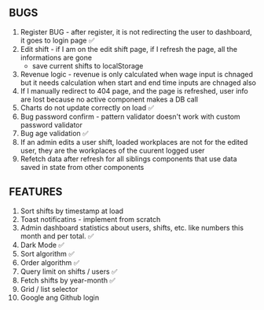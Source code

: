 ## BUGS

1. Register BUG - after register, it is not redirecting the user to dashboard, it goes to login page ✅
2. Edit shift - if I am on the edit shift page, if I refresh the page, all the informations are gone
   - save current shifts to localStorage
3. Revenue logic - revenue is only calculated when wage input is chnaged but it needs calculation when start and end time inputs are chnaged also
4. If I manually redirect to 404 page, and the page is refreshed, user info are lost because no active component makes a DB call
5. Charts do not update correctly on load ✅
6. Bug password confirm - pattern validator doesn't work with custom password validator
7. Bug age validation ✅
8. If an admin edits a user shift, loaded workplaces are not for the edited user, they are the workplaces of the cuurent logged user
9. Refetch data after refresh for all siblings components that use data saved in state from other components

## FEATURES

1. Sort shifts by timestamp at load
2. Toast notificatins - implement from scratch
3. Admin dashboard statistics about users, shifts, etc. like numbers this month and per total. ✅
4. Dark Mode ✅
5. Sort algorithm ✅
6. Order algorithm ✅
7. Query limit on shifts / users ✅
8. Fetch shifts by year-month ✅
9. Grid / list selector
10. Google ang Github login
